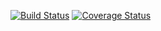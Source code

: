 [![Build Status](https://travis-ci.org/alanachaval/BalizaIntegracionContinua.svg?branch=master)](https://travis-ci.org/alanachaval/BalizaIntegracionContinua/builds)
[![Coverage Status](https://coveralls.io/repos/alanachaval/BalizaIntegracionContinua/badge.png?branch=master)](https://coveralls.io/r/alanachaval/BalizaIntegracionContinua?branch=master)
